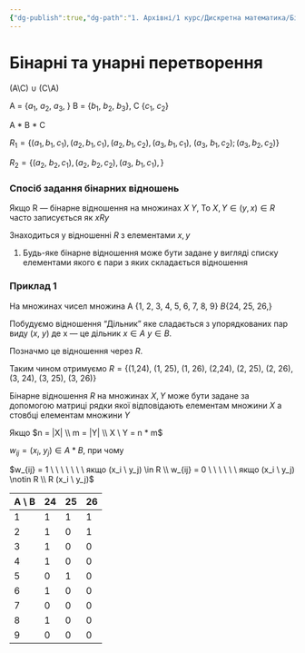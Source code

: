 ```yaml
---
{"dg-publish":true,"dg-path":"1. Архівні/1 курс/Дискретна математика/Бінарні та унарні перетворення.md","permalink":"/1-arhivni/1-kurs/diskretna-matematika/binarni-ta-unarni-peretvorennya/"}
---
```


# Бінарні та унарні перетворення

(A\C) $\cup$ (C\A)

A = {$a_1, \ a_2, \ a_3,$ } B = $\{ b_1, \ b_2, \ b_3\}$, C $\{ c_1, \ c_2\}$

A * B * C

$R_1 = \{ (a_1, b_1, c_1), (a_2, b_1, c_1), (a_2, b_1, c_2), (a_3, b_1, c_1), \ (a_3, \ b_1, c_2); (a_3, b_2, c_2)\}$

$R_2 = \{ (a_2, \ b_2, c_1), (a_2, \ b_2, c_2), (a_3, \ b_1, c_1), \}$
 
### Спосіб задання бінарних відношень

Якщо R — бінарне відношення на множинах $X \ Y$, То  $X, Y \in (y, x)  \in R$ часто записується як $xRy$

Знаходиться у відношенні $R$ з елементами $x, y$

1. Будь-яке бінарне відношення може бути задане у вигляді списку елементами якого є пари з яких складається відношення 

### Приклад 1

На множинах чисел множина A $\{ \text {1, 2, 3, 4, 5, 6, 7, 8, 9}\}$ $B \{ \text {24, 25, 26,} \}$

Побудуємо відношення “Дільник” яке сладається з упорядкованих пар виду $(x, \ y)$ де х — це дільник $x \in A \ y \in B$.

Позначмо це відношення через $R$. 

Таким чином отримуємо $R = \{ \text {(1,24), (1, 25), (1, 26), (2,24), (2, 25), (2, 26), (3, 24), (3, 25), (3, 26)} \}$

Бінарне відношення $R$ на множинах $X, Y$ може бути задане за допомогою матриці рядки якої відповідають елементам множини $X$ а стовбці елементам множини $Y$

Якщо $n = |X| \\ m = |Y| \\ X \ Y = n * m$

$w_{ij} = (x_i, \ y_j) \in A * B$, при чому

$w_{ij} = 1 \ \ \ \ \ \ \ якщо (x_i \ y_j) \in R \\ w_{ij} = 0 \ \ \ \ \ \ якщо (x_i \ y_j) \notin R \\ R (x_i \ y_j)$

| A \ B | 24 | 25 | 26 |
| --- | --- | --- | --- |
| 1 | 1 | 1 | 1 |
| 2 | 1 | 0 | 1 |
| 3 | 1 | 0 | 0 |
| 4 | 1 | 0 | 0 |
| 5 | 0 | 1 | 0 |
| 6 | 1 | 0 | 0 |
| 7 | 0 | 0 | 0 |
| 8 | 1 | 0 | 0 |
| 9 | 0 | 0 | 0 |
